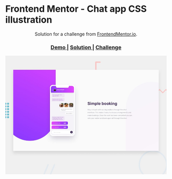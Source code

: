 # Frontend Mentor - Chat app CSS illustration

<div align="center">
   Solution for a challenge from  <a href="https://www.frontendmentor.io/" target="_blank">FrontendMentor.io</a>.
</div>

<div align="center">
  <h3>
    <a href="https://illustration-chatapp.netlify.app/">
      Demo
    </a>
    <span> | </span>
    <a href="https://github.com/wenadev/frontend-mentor/tree/main/Responsive/Chat%20App%20Illustration">
      Solution
    </a>
    <span> | </span>
    <a href="https://www.frontendmentor.io/challenges/chat-app-css-illustration-O5auMkFqYc">
      Challenge
    </a>
  </h3>
</div>


![Design preview for the Chat app CSS illustration coding challenge](./design/desktop-preview.jpg)
